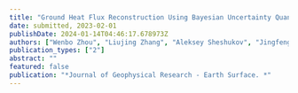 ```yaml
---
title: "Ground Heat Flux Reconstruction Using Bayesian Uncertainty Quantification Machinery and Surrogate Modeling"
date: submitted, 2023-02-01
publishDate: 2024-01-14T04:46:17.678973Z
authors: ["Wenbo Zhou", "Liujing Zhang", "Aleksey Sheshukov", "Jingfeng Wang", "Modi Zhu", "Khachik Sargsyan", "Donghui Xu", "Desheng Liu", "Tianqi Zhang", "Valeriy Mazepa", "Alexandr Sokolov", "Victor Valdayskikh", "Valeriy Ivanov"]
publication_types: ["2"]
abstract: ""
featured: false
publication: "*Journal of Geophysical Research - Earth Surface. *"
---
```


